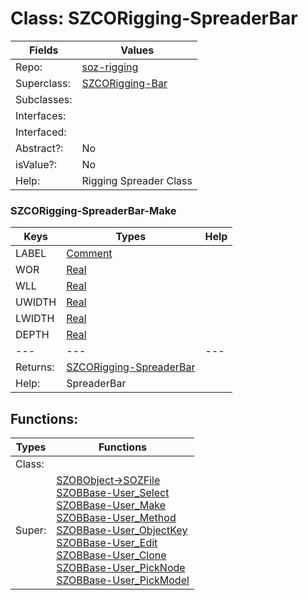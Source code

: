 
# Class:	SZCORigging-SpreaderBar

| Fields | Values |
| --------- | --------- |
| Repo: | [soz-rigging](/repos/soz-rigging.html) |
| Superclass: | [SZCORigging-Bar](SZCORigging-Bar.html) |
| Subclasses: |  |
| Interfaces: |  |
| Interfaced: |  |
| Abstract?: | No |
| isValue?: | No |
| Help: | Rigging Spreader Class |

### SZCORigging-SpreaderBar-Make

| Keys | Types | Help |
| --------- | --------- | --------- |
| LABEL | [Comment](Comment.html) |  |
| WOR | [Real](Real.html) |  |
| WLL | [Real](Real.html) |  |
| UWIDTH | [Real](Real.html) |  |
| LWIDTH | [Real](Real.html) |  |
| DEPTH | [Real](Real.html) |  |
| --- | --- | --- |
| Returns: | [SZCORigging-SpreaderBar](SZCORigging-SpreaderBar.html) |
| Help: | SpreaderBar |


## Functions:

| Types | Functions |
| --------- | --------- |
| Class: |  |
| Super: | [SZOBObject->SOZFile](SZOBObject.html) <br> [SZOBBase-User_Select](SZOBBase.html) <br> [SZOBBase-User_Make](SZOBBase.html) <br> [SZOBBase-User_Method](SZOBBase.html) <br> [SZOBBase-User_ObjectKey](SZOBBase.html) <br> [SZOBBase-User_Edit](SZOBBase.html) <br> [SZOBBase-User_Clone](SZOBBase.html) <br> [SZOBBase-User_PickNode](SZOBBase.html) <br> [SZOBBase-User_PickModel](SZOBBase.html) |


